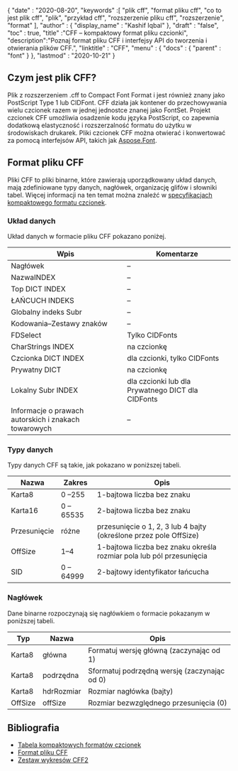 {
  "date" : "2020-08-20",
  "keywords" :[ "plik cff", "format pliku cff", "co to jest plik cff", "plik", "przykład cff", "rozszerzenie pliku cff", "rozszerzenie", "format" ],
  "author" : {
    "display_name" : "Kashif Iqbal"
},
  "draft" : "false",
  "toc" : true,
  "title" :"CFF – kompaktowy format pliku czcionki",
  "description":"Poznaj format pliku CFF i interfejsy API do tworzenia i otwierania plików CFF.",
  "linktitle" : "CFF",
  "menu" : {
    "docs" : {
      "parent" : "font"
}
},
  "lastmod" : "2020-10-21"
}

## Czym jest plik CFF?

Plik z rozszerzeniem .cff to Compact Font Format i jest również znany jako PostScript Type 1 lub CIDFont. CFF działa jak kontener do przechowywania wielu czcionek razem w jednej jednostce znanej jako FontSet. Projekt czcionek CFF umożliwia osadzenie kodu języka PostScript, co zapewnia dodatkową elastyczność i rozszerzalność formatu do użytku w środowiskach drukarek. Pliki czcionek CFF można otwierać i konwertować za pomocą interfejsów API, takich jak [Aspose.Font](https://products.aspose.com/font).

## Format pliku CFF

Pliki CFF to pliki binarne, które zawierają uporządkowany układ danych, mają zdefiniowane typy danych, nagłówek, organizację glifów i słowniki tabel. Więcej informacji na ten temat można znaleźć w [specyfikacjach kompaktowego formatu czcionek](https://learn.microsoft.com/en-us/typography/opentype/spec/cff).

### Układ danych
Układ danych w formacie pliku CFF pokazano poniżej.

|Wpis|Komentarze|
---|---|
|Nagłówek|–|
|NazwaINDEX|–|
|Top DICT INDEX|–|
|ŁAŃCUCH INDEKS|–|
|Globalny indeks Subr|–|
|Kodowania–Zestawy znaków|–|
|FDSelect|Tylko CIDFonts|
|CharStrings INDEX|na czcionkę|
|Czcionka DICT INDEX|dla czcionki, tylko CIDFonts|
|Prywatny DICT|na czcionkę|
|Lokalny Subr INDEX|dla czcionki lub dla Prywatnego DICT dla CIDFonts|
|Informacje o prawach autorskich i znakach towarowych|–|

### Typy danych

Typy danych CFF są takie, jak pokazano w poniższej tabeli.

|Nazwa|Zakres|Opis|
---|---|---|
|Karta8|0 –255|1-bajtowa liczba bez znaku|
|Karta16|0 – 65535|2-bajtowa liczba bez znaku|
|Przesunięcie|różne|przesunięcie o 1, 2, 3 lub 4 bajty (określone przez pole OffSize)|
|OffSize|1–4|1-bajtowa liczba bez znaku określa rozmiar pola lub pól przesunięcia|
|SID|0 – 64999|2-bajtowy identyfikator łańcucha|

### Nagłówek

Dane binarne rozpoczynają się nagłówkiem o formacie pokazanym w poniższej tabeli.

|Typ|Nazwa|Opis|
---|---|---|
|Karta8|główna|Formatuj wersję główną (zaczynając od 1)|
|Karta8|podrzędna|Sformatuj podrzędną wersję (zaczynając od 0)|
|Karta8|hdrRozmiar| Rozmiar nagłówka (bajty)|
|OffSize|offSize|Rozmiar bezwzględnego przesunięcia (0)|

## Bibliografia

* [Tabela kompaktowych formatów czcionek](https://learn.microsoft.com/en-us/typography/opentype/spec/cff)
* [Format pliku CFF](https://adobe-type-tools.github.io/font-tech-notes/pdfs/5176.CFF.pdf)
* [Zestaw wykresów CFF2](https://learn.microsoft.com/en-us/typography/opentype/spec/cff2charstr)

